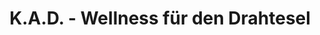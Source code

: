 ---
title: "K.A.D. - Wellness für den Drahtesel"
url: /cuxhaven/k-a-d-wellness-fuer-den-drahtesel/
shop: Fahrrad
---